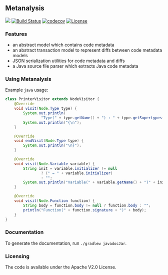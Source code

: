 ## Metanalysis

[![](https://jitpack.io/v/andrei-heidelbacher/metanalysis.svg)](https://jitpack.io/#andrei-heidelbacher/metanalysis)
[![Build Status](https://travis-ci.org/andrei-heidelbacher/metanalysis.png)](https://travis-ci.org/andrei-heidelbacher/metanalysis)
[![codecov](https://codecov.io/gh/andrei-heidelbacher/metanalysis/branch/master/graph/badge.svg)](https://codecov.io/gh/andrei-heidelbacher/metanalysis)
[![License](http://img.shields.io/:license-apache-blue.svg)](http://www.apache.org/licenses/LICENSE-2.0.html)

### Features

- an abstract model which contains code metadata
- an abstract transaction model to represent diffs between code metadata models
- JSON serialization utilities for code metadata and diffs
- a Java source file parser which extracts Java code metadata

### Using Metanalysis

Example `java` usage:

```java
class PrinterVisitor extends NodeVisitor {
    @Override
    void visit(Node.Type type) {
        System.out.println(
                "Type(" + type.getName() + ") : " + type.getSupertypes());
        System.out.println("{\n");
    }

    @Override
    void endVisit(Node.Type type) {
        System.out.println("\n}");
    }

    @Override
    void visit(Node.Variable variable) {
        String init = variable.initializer != null
                ? (" = " + variable.initializer)
                : "";
        System.out.println("Variable(" + variable.getName() + ")" + init);
    }

    @Override
    void visit(Node.Function function) {
        String body = function.body != null ? function.body : "";
        println("Function(" + function.signature + ")" + body);
    }
}
```

### Documentation

To generate the documentation, run ```./gradlew javadocJar```.

### Licensing

The code is available under the Apache V2.0 License.
